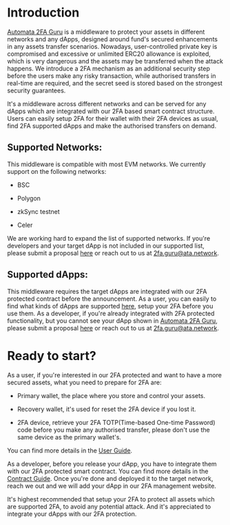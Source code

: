 # Introduction
<!-- Replace the landing page url -->
[Automata 2FA Guru](https://www.2fa.guru) is a middleware to protect your assets in different networks and any dApps, designed around fund's secured enhancements in any assets transfer scenarios. Nowadays, user-controlled private key is compromised and excessive or unlimited ERC20 allowance is exploited, which is very dangerous and the assets may be transferred when the attack happens. We introduce a 2FA mechanism as an additional security step before the users make any risky transaction, while authorised transfers in real-time are required, and the secret seed is stored based on the strongest security guarantees.

It's a middleware across different networks and can be served for any dApps which are integrated with our 2FA based smart contract structure. Users can easily setup 2FA for their wallet with their 2FA devices as usual, find 2FA supported dApps and make the authorised transfers on demand.

## Supported Networks:

This middleware is compatible with most EVM networks. We currently support on the following networks:

- BSC

- Polygon

- zkSync testnet

- Celer

We are working hard to expand the list of supported networks. If you're developers and your target dApp is not included in our supported list, please submit a proposal [here](https://forms.gle/xnwQZepySGiEyyNy9) or reach out to us at [2fa.guru@ata.network](mailto:2fa.guru@ata.network).

## Supported dApps:

This middleware requires the target dApps are integrated with our 2FA protected contract before the announcement. As a user, you can easily to find what kinds of dApps are supported [here](https://app.2fa.guru), setup your 2FA before you use them. As a developer, if you're already integrated with 2FA protected functionality, but you cannot see your dApp shown in [Automata 2FA Guru](https://app.2fa.guru), please submit a proposal [here](https://forms.gle/xnwQZepySGiEyyNy9) or reach out to us at [2fa.guru@ata.network](mailto:2fa@ata.network).

# Ready to start?

As a user, if you're interested in our 2FA protected and want to have a more secured assets, what you need to prepare for 2FA are:

- Primary wallet, the place where you store and control your assets.

- Recovery wallet, it's used for reset the 2FA device if you lost it.

- 2FA device, retrieve your 2FA TOTP(Time-based One-time Password) code before you make any authorised transfer, please don't use the same device as the primary wallet's.

You can find more details in the [User Guide](./users/guide.md).

As a developer, before you release your dApp, you have to integrate them with our 2FA protected smart contract. You can find more details in the [Contract Guide](./contracts/summary.md). Once you're done and deployed it to the target network, reach we out and we will add your dApp in our 2FA management website.

It's highest recommended that setup your 2FA to protect all assets which are supported 2FA, to avoid any potential attack. And it's appreciated to integrate your dApps with our 2FA protection.
